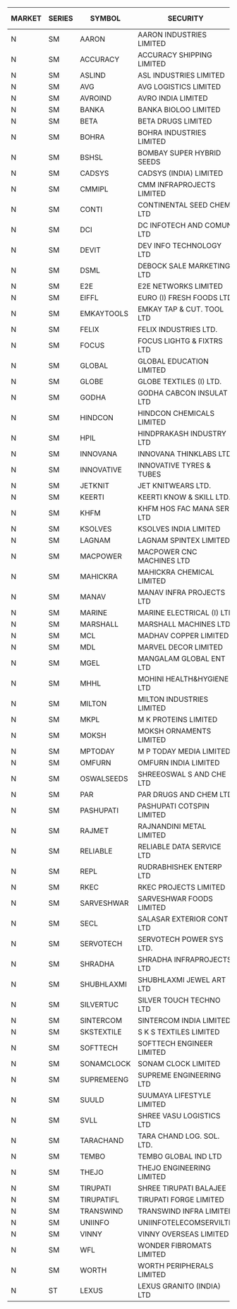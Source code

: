 


| MARKET | SERIES | SYMBOL | SECURITY | PREV CL PR | OPEN PRICE | HIGH PRICE | LOW PRICE | CLOSE PRICE | NET TRDVAL | NET TRDQTY | CORP IND | HI 52 WK | LO 52 WK |
| ----- | ----- | ----- | ----- | ----- | ----- | ----- | ----- | ----- | ----- | ----- | ----- | ----- | ----- |
| N | SM | AARON | AARON INDUSTRIES LIMITED | 44.00 | 45.50 | 46.10 | 45.50 | 46.10 | 602580.00 | 13200 |  | 53.50 | 40.00 |
| N | SM | ACCURACY | ACCURACY SHIPPING LIMITED | 40.30 | 40.40 | 40.40 | 39.35 | 39.35 | 127600.00 | 3200 |  | 41.50 | 12.35 |
| N | SM | ASLIND | ASL INDUSTRIES LIMITED | 5.50 | 5.25 | 5.75 | 5.25 | 5.75 | 44000.00 | 8000 |  | 11.20 | 5.25 |
| N | SM | AVG | AVG LOGISTICS LIMITED | 48.20 | 46.05 | 46.05 | 45.85 | 45.85 | 110280.00 | 2400 |  | 97.90 | 23.10 |
| N | SM | AVROIND | AVRO INDIA LIMITED | 43.50 | 44.00 | 44.00 | 44.00 | 44.00 | 264000.00 | 6000 |  | 63.20 | 29.50 |
| N | SM | BANKA | BANKA BIOLOO LIMITED | 71.25 | 74.80 | 74.80 | 74.80 | 74.80 | 179520.00 | 2400 |  | 94.40 | 56.75 |
| N | SM | BETA | BETA DRUGS LIMITED | 59.10 | 64.40 | 67.95 | 62.65 | 64.90 | 467320.00 | 7200 |  | 98.90 | 37.00 |
| N | SM | BOHRA | BOHRA INDUSTRIES LIMITED | 1.85 | 1.85 | 1.85 | 1.85 | 1.85 | 3700.00 | 2000 |  | 6.15 | .35 |
| N | SM | BSHSL | BOMBAY SUPER HYBRID SEEDS | 110.90 | 107.00 | 107.00 | 107.00 | 107.00 | 256800.00 | 2400 |  | 134.05 | 85.70 |
| N | SM | CADSYS | CADSYS (INDIA) LIMITED | 21.90 | 20.90 | 21.00 | 20.90 | 21.00 | 83800.00 | 4000 |  | 52.50 | 15.50 |
| N | SM | CMMIPL | CMM INFRAPROJECTS LIMITED | 2.70 | 2.60 | 2.60 | 2.60 | 2.60 | 15600.00 | 6000 |  | 9.25 | 2.45 |
| N | SM | CONTI | CONTINENTAL SEED CHEM LTD | 9.40 | 9.00 | 9.00 | 8.95 | 8.95 | 179482.05 | 19998 |  | 102.20 | 8.95 |
| N | SM | DCI | DC INFOTECH AND COMUN LTD | 41.00 | 41.90 | 41.90 | 41.90 | 41.90 | 125700.00 | 3000 |  | 45.50 | 39.00 |
| N | SM | DEVIT | DEV INFO TECHNOLOGY LTD | 84.50 | 87.95 | 94.50 | 87.95 | 94.00 | 2356950.00 | 25500 |  | 101.00 | 57.00 |
| N | SM | DSML | DEBOCK SALE MARKETING LTD | 3.50 | 3.60 | 3.65 | 3.55 | 3.65 | 86400.00 | 24000 |  | 8.35 | 3.50 |
| N | SM | E2E | E2E NETWORKS LIMITED | 23.15 | 24.25 | 24.30 | 24.20 | 24.30 | 582900.00 | 24000 |  | 42.00 | 13.30 |
| N | SM | EIFFL | EURO (I) FRESH FOODS LTD | 95.50 | 95.00 | 95.25 | 95.00 | 95.25 | 380400.00 | 4000 |  | 131.00 | 71.00 |
| N | SM | EMKAYTOOLS | EMKAY TAP & CUT. TOOL LTD | 72.95 | 76.55 | 76.55 | 76.55 | 76.55 | 1929060.00 | 25200 |  | 164.75 | 69.00 |
| N | SM | FELIX | FELIX INDUSTRIES LTD. | 24.25 | 25.40 | 25.40 | 25.40 | 25.40 | 101600.00 | 4000 |  | 25.40 | 10.80 |
| N | SM | FOCUS | FOCUS LIGHTG & FIXTRS LTD | 20.95 | 20.05 | 21.95 | 20.05 | 21.95 | 126000.00 | 6000 |  | 52.50 | 15.50 |
| N | SM | GLOBAL | GLOBAL EDUCATION LIMITED | 196.00 | 200.00 | 200.00 | 197.00 | 199.95 | 995950.00 | 5000 |  | 215.00 | 41.20 |
| N | SM | GLOBE | GLOBE TEXTILES (I) LTD. | 47.00 | 49.35 | 49.35 | 45.25 | 48.50 | 1321000.00 | 28000 |  | 49.85 | 18.00 |
| N | SM | GODHA | GODHA CABCON INSULAT LTD | 24.75 | 24.80 | 24.80 | 24.80 | 24.80 | 99200.00 | 4000 |  | 30.85 | 10.95 |
| N | SM | HINDCON | HINDCON CHEMICALS LIMITED | 14.00 | 16.75 | 16.75 | 16.75 | 16.75 | 67000.00 | 4000 |  | 17.70 | 8.05 |
| N | SM | HPIL | HINDPRAKASH INDUSTRY LTD | 42.50 | 43.05 | 43.05 | 43.05 | 43.05 | 129150.00 | 3000 |  | 43.05 | 40.20 |
| N | SM | INNOVANA | INNOVANA THINKLABS LTD. | 96.65 | 91.85 | 101.45 | 91.85 | 93.85 | 4229250.00 | 45000 |  | 326.40 | 73.05 |
| N | SM | INNOVATIVE | INNOVATIVE TYRES & TUBES | 7.00 | 6.70 | 6.70 | 6.70 | 6.70 | 20100.00 | 3000 |  | 17.25 | 5.40 |
| N | SM | JETKNIT | JET KNITWEARS LTD. | 20.00 | 21.00 | 21.00 | 21.00 | 21.00 | 63000.00 | 3000 |  | 28.50 | 19.65 |
| N | SM | KEERTI | KEERTI KNOW & SKILL LTD. | 81.60 | 25.00 | 25.00 | 25.00 | 25.00 | 1240000.00 | 49600 |  | 84.00 | 25.00 |
| N | SM | KHFM | KHFM HOS FAC MANA SER LTD | 24.75 | 23.00 | 23.00 | 23.00 | 23.00 | 69000.00 | 3000 |  | 36.40 | 22.20 |
| N | SM | KSOLVES | KSOLVES INDIA LIMITED | 105.50 | 105.00 | 105.00 | 105.00 | 105.00 | 126000.00 | 1200 |  | 105.00 | 105.00 |
| N | SM | LAGNAM | LAGNAM SPINTEX LIMITED | 10.05 | 10.05 | 10.05 | 10.05 | 10.05 | 30150.00 | 3000 |  | 13.50 | 7.05 |
| N | SM | MACPOWER | MACPOWER CNC MACHINES LTD | 58.70 | 58.00 | 58.00 | 55.80 | 55.80 | 200991.00 | 3570 |  | 126.45 | 33.30 |
| N | SM | MAHICKRA | MAHICKRA CHEMICAL LIMITED | 78.55 | 78.55 | 78.80 | 77.00 | 78.75 | 1053675.00 | 13500 |  | 93.50 | 50.15 |
| N | SM | MANAV | MANAV INFRA PROJECTS LTD | 5.15 | 4.95 | 4.95 | 4.95 | 4.95 | 19800.00 | 4000 |  | 5.50 | 4.25 |
| N | SM | MARINE | MARINE ELECTRICAL (I) LTD | 88.25 | 89.00 | 90.00 | 88.75 | 89.65 | 714800.00 | 8000 |  | 123.00 | 78.00 |
| N | SM | MARSHALL | MARSHALL MACHINES LTD | 5.85 | 5.85 | 5.85 | 5.85 | 5.85 | 87750.00 | 15000 |  | 24.45 | 4.85 |
| N | SM | MCL | MADHAV COPPER LIMITED | 76.40 | 80.95 | 80.95 | 80.95 | 80.95 | 97140.00 | 1200 |  | 277.00 | 52.10 |
| N | SM | MDL | MARVEL DECOR LIMITED | 22.50 | 22.00 | 22.00 | 22.00 | 22.00 | 44000.00 | 2000 |  | 30.00 | 13.90 |
| N | SM | MGEL | MANGALAM GLOBAL ENT LTD | 58.40 | 58.60 | 58.60 | 58.60 | 58.60 | 351600.00 | 6000 |  | 58.60 | 51.05 |
| N | SM | MHHL | MOHINI HEALTH&HYGIENE LTD | 16.05 | 16.85 | 16.85 | 16.85 | 16.85 | 101100.00 | 6000 |  | 22.40 | 11.35 |
| N | SM | MILTON | MILTON INDUSTRIES LIMITED | 11.50 | 10.95 | 10.95 | 10.95 | 10.95 | 48180.00 | 4400 |  | 16.35 | 7.00 |
| N | SM | MKPL | M K PROTEINS LIMITED | 80.80 | 79.00 | 81.00 | 79.00 | 80.60 | 2563600.00 | 32000 |  | 81.90 | 63.50 |
| N | SM | MOKSH | MOKSH ORNAMENTS LIMITED | 35.00 | 36.00 | 36.00 | 36.00 | 36.00 | 324000.00 | 9000 |  | 36.00 | 19.50 |
| N | SM | MPTODAY | M P TODAY MEDIA LIMITED | 13.90 | 14.55 | 14.55 | 14.55 | 14.55 | 29100.00 | 2000 |  | 34.35 | 13.55 |
| N | SM | OMFURN | OMFURN INDIA LIMITED | 12.50 | 12.50 | 13.10 | 12.50 | 13.10 | 624900.00 | 48000 |  | 13.10 | 4.50 |
| N | SM | OSWALSEEDS | SHREEOSWAL S AND CHE LTD | 38.80 | 37.00 | 40.65 | 36.90 | 39.40 | 1063800.00 | 28000 |  | 42.00 | 19.95 |
| N | SM | PAR | PAR DRUGS AND CHEM LTD | 47.50 | 47.00 | 47.50 | 47.00 | 47.50 | 189000.00 | 4000 |  | 52.25 | 26.20 |
| N | SM | PASHUPATI | PASHUPATI COTSPIN LIMITED | 69.90 | 69.00 | 69.95 | 69.00 | 69.75 | 2572080.00 | 36800 |  | 75.00 | 40.00 |
| N | SM | RAJMET | RAJNANDINI METAL LIMITED | 28.50 | 28.40 | 28.90 | 28.40 | 28.90 | 458400.00 | 16000 |  | 29.35 | 27.80 |
| N | SM | RELIABLE | RELIABLE DATA SERVICE LTD | 25.10 | 23.85 | 23.85 | 23.85 | 23.85 | 1030320.00 | 43200 |  | 36.40 | 19.95 |
| N | SM | REPL | RUDRABHISHEK ENTERP LTD | 39.75 | 38.05 | 38.60 | 37.80 | 37.80 | 1950150.00 | 51000 |  | 42.20 | 20.60 |
| N | SM | RKEC | RKEC PROJECTS LIMITED | 38.00 | 38.75 | 39.90 | 38.75 | 39.90 | 156200.00 | 4000 |  | 66.65 | 26.20 |
| N | SM | SARVESHWAR | SARVESHWAR FOODS LIMITED | 12.00 | 12.00 | 12.00 | 12.00 | 12.00 | 19200.00 | 1600 |  | 38.50 | 8.45 |
| N | SM | SECL | SALASAR EXTERIOR CONT LTD | 41.50 | 43.00 | 43.00 | 43.00 | 43.00 | 129000.00 | 3000 |  | 62.25 | 26.35 |
| N | SM | SERVOTECH | SERVOTECH POWER SYS LTD. | 17.40 | 18.05 | 18.15 | 18.05 | 18.10 | 217200.00 | 12000 |  | 18.15 | 6.50 |
| N | SM | SHRADHA | SHRADHA INFRAPROJECTS LTD | 24.40 | 23.40 | 23.40 | 23.40 | 23.40 | 46800.00 | 2000 |  | 52.15 | 21.25 |
| N | SM | SHUBHLAXMI | SHUBHLAXMI JEWEL ART LTD | 21.50 | 22.00 | 22.00 | 22.00 | 22.00 | 44000.00 | 2000 |  | 197.50 | 16.30 |
| N | SM | SILVERTUC | SILVER TOUCH TECHNO LTD | 99.75 | 97.50 | 99.75 | 97.50 | 99.75 | 394500.00 | 4000 |  | 130.00 | 93.00 |
| N | SM | SINTERCOM | SINTERCOM INDIA LIMITED | 75.55 | 79.00 | 79.00 | 78.85 | 78.90 | 473500.00 | 6000 |  | 81.00 | 35.55 |
| N | SM | SKSTEXTILE | S K S TEXTILES LIMITED | 24.65 | 23.70 | 23.70 | 23.70 | 23.70 | 23700.00 | 1000 |  | 48.90 | 22.25 |
| N | SM | SOFTTECH | SOFTTECH ENGINEER LIMITED | 43.80 | 44.00 | 45.85 | 44.00 | 45.85 | 143760.00 | 3200 |  | 76.25 | 32.45 |
| N | SM | SONAMCLOCK | SONAM CLOCK LIMITED | 45.00 | 42.60 | 45.90 | 42.00 | 45.90 | 3591300.00 | 84000 |  | 45.90 | 30.80 |
| N | SM | SUPREMEENG | SUPREME ENGINEERING LTD | 15.40 | 15.95 | 16.10 | 15.95 | 16.10 | 128200.00 | 8000 |  | 39.20 | 13.20 |
| N | SM | SUULD | SUUMAYA LIFESTYLE LIMITED | 32.05 | 31.25 | 31.35 | 31.20 | 31.20 | 4002400.00 | 128000 |  | 41.00 | 17.55 |
| N | SM | SVLL | SHREE VASU LOGISTICS LTD | 79.70 | 80.00 | 80.00 | 80.00 | 80.00 | 80000.00 | 1000 |  | 126.95 | 70.00 |
| N | SM | TARACHAND | TARA CHAND LOG. SOL. LTD. | 34.50 | 36.50 | 36.50 | 36.50 | 36.50 | 73000.00 | 2000 |  | 43.00 | 21.10 |
| N | SM | TEMBO | TEMBO GLOBAL IND LTD | 127.00 | 127.00 | 132.00 | 127.00 | 128.55 | 4886000.00 | 38000 |  | 137.50 | 100.00 |
| N | SM | THEJO | THEJO ENGINEERING LIMITED | 530.00 | 515.00 | 515.00 | 503.50 | 503.50 | 1315420.00 | 2600 |  | 607.70 | 350.55 |
| N | SM | TIRUPATI | SHREE TIRUPATI BALAJEE | 42.70 | 40.60 | 40.60 | 40.60 | 40.60 | 121800.00 | 3000 |  | 42.70 | 22.40 |
| N | SM | TIRUPATIFL | TIRUPATI FORGE LIMITED | 25.30 | 25.45 | 25.60 | 25.45 | 25.50 | 163360.00 | 6400 |  | 48.00 | 25.30 |
| N | SM | TRANSWIND | TRANSWIND INFRA LIMITED | 11.70 | 11.15 | 11.15 | 11.15 | 11.15 | 133800.00 | 12000 |  | 12.80 | 2.85 |
| N | SM | UNIINFO | UNIINFOTELECOMSERVILTD | 13.70 | 13.05 | 13.10 | 13.05 | 13.05 | 78400.00 | 6000 |  | 32.15 | 11.65 |
| N | SM | VINNY | VINNY OVERSEAS LIMITED | 41.50 | 38.00 | 38.00 | 38.00 | 38.00 | 114000.00 | 3000 |  | 43.00 | 32.90 |
| N | SM | WFL | WONDER FIBROMATS LIMITED | 60.00 | 57.00 | 57.00 | 57.00 | 57.00 | 91200.00 | 1600 |  | 100.00 | 57.00 |
| N | SM | WORTH | WORTH PERIPHERALS LIMITED | 46.00 | 45.00 | 47.00 | 45.00 | 46.40 | 277275.00 | 6000 |  | 56.50 | 29.75 |
| N | ST | LEXUS | LEXUS GRANITO (INDIA) LTD | 17.35 | 18.20 | 18.20 | 16.50 | 18.20 | 557550.00 | 31000 |  | 103.50 | 16.50 |




